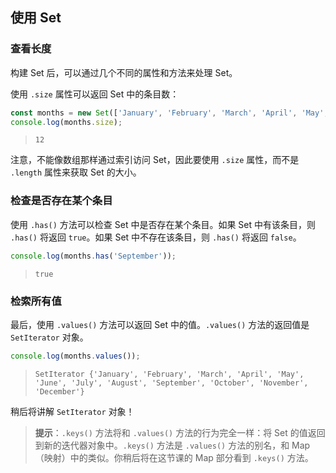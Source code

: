 ## 使用 Set

### 查看长度

构建 Set 后，可以通过几个不同的属性和方法来处理 Set。

使用 `.size` 属性可以返回 Set 中的条目数：

```js
const months = new Set(['January', 'February', 'March', 'April', 'May', 'June', 'July', 'August', 'September', 'October', 'November', 'December']);
console.log(months.size);
```

> ```
> 12
> ```

注意，不能像数组那样通过索引访问 Set，因此要使用 `.size` 属性，而不是 `.length` 属性来获取 Set 的大小。

### 检查是否存在某个条目

使用 `.has()` 方法可以检查 Set 中是否存在某个条目。如果 Set 中有该条目，则 `.has()` 将返回 `true`。如果 Set 中不存在该条目，则 `.has()` 将返回 `false`。

```js
console.log(months.has('September'));
```

> ```
> true
> ```

### 检索所有值

最后，使用 `.values()` 方法可以返回 Set 中的值。`.values()` 方法的返回值是 `SetIterator` 对象。

```js
console.log(months.values());
```

> ```
> SetIterator {'January', 'February', 'March', 'April', 'May', 'June', 'July', 'August', 'September', 'October', 'November', 'December'}
> ```

稍后将讲解 `SetIterator` 对象！



> **提示**：`.keys()` 方法将和 `.values()` 方法的行为完全一样：将 Set 的值返回到新的迭代器对象中。`.keys()` 方法是 `.values()` 方法的别名，和 Map（映射）中的类似。你稍后将在这节课的 Map 部分看到 `.keys()` 方法。